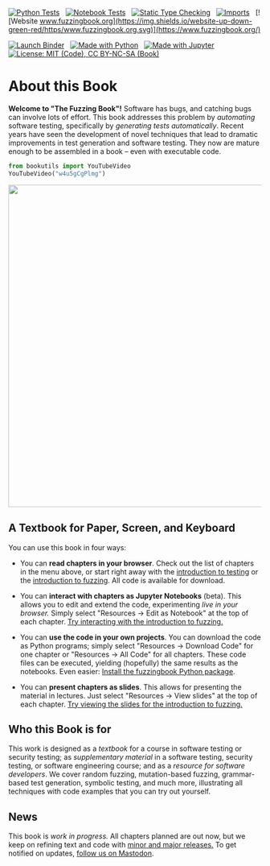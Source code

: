 <!-- Fuzzingbook README -->

<!-- Badges to be shown on project page -->

[![Python Tests](https://github.com/uds-se/fuzzingbook/actions/workflows/check-code.yml/badge.svg)](https://github.com/uds-se/fuzzingbook/actions/workflows/check-code.yml)
&nbsp;
[![Notebook Tests](https://github.com/uds-se/fuzzingbook/actions/workflows/check-notebooks.yml/badge.svg)](https://github.com/uds-se/fuzzingbook/actions/workflows/check-notebooks.yml)
&nbsp;
[![Static Type Checking](https://github.com/uds-se/fuzzingbook/actions/workflows/check-types.yml/badge.svg)](https://github.com/uds-se/fuzzingbook/actions/workflows/check-types.yml)
&nbsp;
[![Imports](https://github.com/uds-se/fuzzingbook/actions/workflows/check-imports.yml/badge.svg)](https://github.com/uds-se/fuzzingbook/actions/workflows/check-imports.yml)
&nbsp;
[![Website www.fuzzingbook.org](https://img.shields.io/website-up-down-green-red/https/www.fuzzingbook.org.svg)](https://www.fuzzingbook.org/)

[![Launch Binder](https://mybinder.org/badge_logo.svg)](https://mybinder.org/v2/gh/uds-se/fuzzingbook/master?filepath=docs/notebooks/00_Table_of_Contents.ipynb)
&nbsp;
[![Made with Python](https://img.shields.io/badge/Made%20with-Python-blue.svg)](https://www.python.org/)
&nbsp;
[![Made with Jupyter](https://img.shields.io/badge/Made%20with-Jupyter-orange.svg)](https://www.jupyter.org/)
&nbsp;
[![License: MIT (Code), CC BY-NC-SA (Book)](https://img.shields.io/badge/License-MIT_(Code),_CC_BY--NC--SA_4.0_(Book)-blue.svg)](https://github.com/uds-se/fuzzingbook/blob/master/LICENSE.md)

# About this Book

__Welcome to "The Fuzzing Book"!__ 
Software has bugs, and catching bugs can involve lots of effort.  This book addresses this problem by _automating_ software testing, specifically by _generating tests automatically_.  Recent years have seen the development of novel techniques that lead to dramatic improvements in test generation and software testing.  They now are mature enough to be assembled in a book – even with executable code. 


```python
from bookutils import YouTubeVideo
YouTubeVideo("w4u5gCgPlmg")
```





<a href="https://www.youtube-nocookie.com/embed/w4u5gCgPlmg" target="_blank">
<img src="https://www.fuzzingbook.org/html/PICS/youtube.png" width=640>
</a>
        



## A Textbook for Paper, Screen, and Keyboard

You can use this book in four ways:

* You can __read chapters in your browser__.  Check out the list of chapters in the menu above, or start right away with the [introduction to testing](https://www.fuzzingbook.org/html/Intro_Testing.html) or the [introduction to fuzzing](https://www.fuzzingbook.org/html/Fuzzer.html).  All code is available for download.

* You can __interact with chapters as Jupyter Notebooks__ (beta).  This allows you to edit and extend the code, experimenting _live in your browser._  Simply select "Resources → Edit as Notebook" at the top of each chapter. <a href="https://mybinder.org/v2/gh/uds-se/fuzzingbook/master?filepath=docs/notebooks/Fuzzer.ipynb" target=_blank>Try interacting with the introduction to fuzzing.</a>

* You can __use the code in your own projects__.  You can download the code as Python programs; simply select "Resources → Download Code" for one chapter or "Resources → All Code" for all chapters.  These code files can be executed, yielding (hopefully) the same results as the notebooks.  Even easier: [Install the fuzzingbook Python package](https://www.fuzzingbook.org/html/Importing.html).

* You can __present chapters as slides__.  This allows for presenting the material in lectures.  Just select "Resources → View slides" at the top of each chapter. <a href="https://www.fuzzingbook.org/slides/Fuzzer.slides.html" target=_blank>Try viewing the slides for the introduction to fuzzing.</a>

## Who this Book is for

This work is designed as a _textbook_ for a course in software testing or security testing; as _supplementary material_ in a software testing, security testing, or software engineering course; and as a _resource for software developers_. We cover random fuzzing, mutation-based fuzzing, grammar-based test generation, symbolic testing, and much more, illustrating all techniques with code examples that you can try out yourself.

## News

This book is _work in progress._  All chapters planned are out now, but we keep on refining text and code with [minor and major releases.](https://www.fuzzingbook.org/html/ReleaseNotes.html)  To get notified on updates, <a href="https://mastodon.social/@TheFuzzingBook">follow us on Mastodon</a>.

<!--

